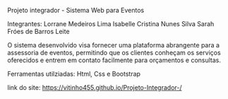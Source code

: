 Projeto integrador - Sistema Web para Eventos

Integrantes:
Lorrane Medeiros Lima
Isabelle Cristina Nunes Silva
Sarah Fróes de Barros Leite

O sistema desenvolvido visa fornecer uma plataforma abrangente para a assessoria de eventos, permitindo que os clientes conheçam os serviços oferecidos e entrem em contato facilmente para orçamentos e consultas.

Ferramentas utilziadas: Html, Css e Bootstrap

link do site: https://vitinho455.github.io/Projeto-Integrador-/
